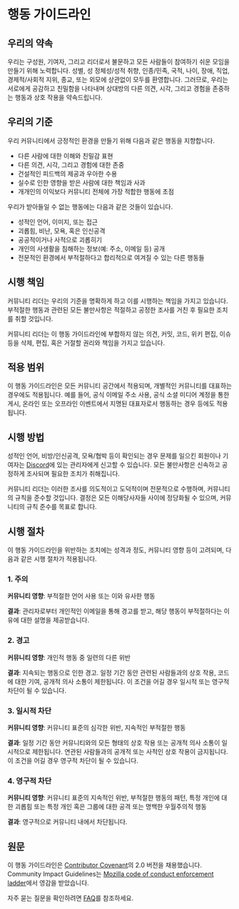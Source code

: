 # 행동 가이드라인

## 우리의 약속

우리는 구성원, 기여자, 그리고 리더로서 불문하고 모든 사람들이 참여하기 쉬운 모임을 만들기 위해 노력합니다. 성별, 성 정체성/성적 취향, 인종/민족, 국적, 나이, 장애, 직업, 경제적/사회적 지위, 종교, 또는 외모에 상관없이 모두를 환영합니다. 그러므로, 우리는 서로에게 공감하고 친밀함을 나타내며 상대방의 다른 의견, 시각, 그리고 경험을 존중하는 행동과 상호 작용을 약속드립니다.

## 우리의 기준

우리 커뮤니티에서 긍정적인 환경을 만들기 위해 다음과 같은 행동을 지향합니다.

- 다른 사람에 대한 이해와 친밀감 표현
- 다른 의견, 시각, 그리고 경험에 대한 존중
- 건설적인 피드백의 제공과 우아한 수용
- 실수로 인한 영향을 받은 사람에 대한 책임과 사과
- 개개인의 이익보다 커뮤니티 전체에 가장 적합한 행동에 초점

우리가 받아들일 수 없는 행동에는 다음과 같은 것들이 있습니다.

- 성적인 언어, 이미지, 또는 접근
- 괴롭힘, 비난, 모욕, 혹은 인신공격
- 공공적이거나 사적으로 괴롭히기
- 개인의 사생활을 침해하는 정보(예: 주소, 이메일 등) 공개
- 전문적인 환경에서 부적절하다고 합리적으로 여겨질 수 있는 다른 행동들

## 시행 책임

커뮤니티 리더는 우리의 기준을 명확하게 하고 이를 시행하는 책임을 가지고 있습니다. 부적절한 행동과 관련된 모든 불만사항은 적절하고 공정한 조사를 거친 후 필요한 조치를 취할 것입니다.

커뮤니티 리더는 이 행동 가이드라인에 부합하지 않는 의견, 커밋, 코드, 위키 편집, 이슈 등을 삭제, 편집, 혹은 거절할 권리와 책임을 가지고 있습니다.

## 적용 범위

이 행동 가이드라인은 모든 커뮤니티 공간에서 적용되며, 개별적인 커뮤니티를 대표하는 경우에도 적용됩니다. 예를 들어, 공식 이메일 주소 사용, 공식 소셜 미디어 계정을 통한 게시, 온라인 또는 오프라인 이벤트에서 지명된 대표자로서 행동하는 경우 등에도 적용됩니다.

## 시행 방법

성적인 언어, 비방/인신공격, 모욕/협박 등이 확인되는 경우 문제를 일으킨 회원이나 기여자는 [Discord](https://discord.gg/2J2xmzCS79)에 있는 관리자에게 신고할 수 있습니다. 모든 불만사항은 신속하고 공정하게 조사되며 필요한 조치가 취해집니다.

커뮤니티 리더는 이러한 조사를 의도적이고 도덕적이며 전문적으로 수행하며, 커뮤니티의 규칙을 준수할 것입니다. 결정은 모든 이해당사자들 사이에 정당화될 수 있으며, 커뮤니티의 규칙 준수를 목표로 합니다.

## 시행 절차

이 행동 가이드라인을 위반하는 조치에는 성격과 정도, 커뮤니티 영향 등이 고려되며, 다음과 같은 시행 절차가 적용됩니다.

### 1. 주의

**커뮤니티 영향**: 부적절한 언어 사용 또는 이와 유사한 행동

**결과**: 관리자로부터 개인적인 이메일을 통해 경고를 받고, 해당 행동이 부적절하다는 이유에 대한 설명을 제공받습니다.

### 2. 경고

**커뮤니티 영향**: 개인적 행동 중 일련의 다른 위반

**결과**: 지속되는 행동으로 인한 경고. 일정 기간 동안 관련된 사람들과의 상호 작용, 코드에 대한 기여, 공개적 의사 소통이 제한됩니다. 이 조건을 어길 경우 일시적 또는 영구적 차단이 될 수 있습니다.

### 3. 일시적 차단

**커뮤니티 영향**: 커뮤니티 표준의 심각한 위반, 지속적인 부적절한 행동

**결과**: 일정 기간 동안 커뮤니티와의 모든 형태의 상호 작용 또는 공개적 의사 소통이 일시적으로 제한됩니다. 연관된 사람들과의 공개적 또는 사적인 상호 작용이 금지됩니다. 이 조건을 어길 경우 영구적 차단이 될 수 있습니다.

### 4. 영구적 차단

**커뮤니티 영향**: 커뮤니티 표준의 지속적인 위반, 부적절한 행동의 패턴, 특정 개인에 대한 괴롭힘 또는 특정 개인 혹은 그룹에 대한 공격 또는 명백한 우월주의적 행동

**결과**: 영구적으로 커뮤니티 내에서 차단됩니다.

## 원문

이 행동 가이드라인은 [Contributor Covenant][homepage]의 2.0 버전을 채용했습니다. Community Impact Guidelines는 [Mozilla code of conduct enforcement ladder](https://github.com/mozilla/diversity)에서 영감을 받았습니다.

[homepage]: https://www.contributor-covenant.org

자주 묻는 질문을 확인하려면 [FAQ](https://www.contributor-covenant.org/faq)를 참조하세요.
